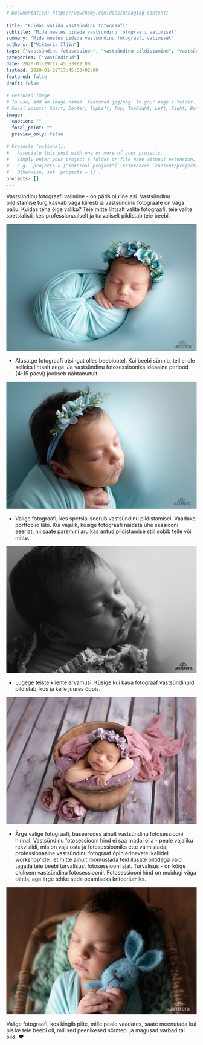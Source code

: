 ```yaml
---
# Documentation: https://wowchemy.com/docs/managing-content/

title: "Kuidas valida vastsündinu fotograafi"
subtitle: "Mida meeles pidada vastsündinu fotograafi valimisel"
summary: "Mida meeles pidada vastsündinu fotograafi valimisel"
authors: ["Viktoria Iljin"]
tags: ["vastsündinu fotosessioon", "vastsündinu pildistamine", "vastsündinu pildistamine stuudios"]
categories: ["vastündinud"]
date: 2020-01-29T17:45:53+02:00
lastmod: 2020-01-29T17:45:53+02:00
featured: false
draft: false

# Featured image
# To use, add an image named `featured.jpg/png` to your page's folder.
# Focal points: Smart, Center, TopLeft, Top, TopRight, Left, Right, BottomLeft, Bottom, BottomRight.
image:
  caption: ""
  focal_point: ""
  preview_only: false

# Projects (optional).
#   Associate this post with one or more of your projects.
#   Simply enter your project's folder or file name without extension.
#   E.g. `projects = ["internal-project"]` references `content/project/deep-learning/index.md`.
#   Otherwise, set `projects = []`.
projects: []
---
```

Vastsündinu fotograafi valimine - on päris oluline asi. Vastsündinu pildistamise turg kasvab väga kiiresti ja vastsündinu fotograafe on väga palju. Kuidas teha õige valiku?
Teie mitte lihtsalt valite fotograafi, teie valite spetsialisti, kes professionaalselt ja turvaliselt pildistab teie beebi.

![vastsündinu pildistamine](./kuidas-valida-vastsundinu-fotograafi-1.jpg)

* Alusatge fotograafi otsingut olles beebiootel. Kui beebi sünnib, teil ei ole selleks lihtsalt aega. Ja vastsündinu fotosessiooniks ideaalne periood (4-15 päevi) jookseb nähtamatult.

![vastsündinu fotosessioon](./kuidas-valida-vastsundinu-fotograafi-2.jpg)

* Valige fotograafi, kes spetsialiseerub vastsündinu pildistamisel. Vaadake portfoolio läbi. Kui vajalik, küsige fotograafi näidata ühe sessiooni seeriat, nii saate paremini aru kas antud pildistamise stiil sobib teile või mitte.

![vastsündinu pildistamine Tallinnas](./kuidas-valida-vastsundinu-fotograafi-3.jpg)

* Lugege teiste kliente arvamusi. Küsige kui kaua fotograaf vastsündinuid pildistab, kus ja kelle juures õppis.

![vastsündinu fotosessioon stuudios Tallinnas](./kuidas-valida-vastsundinu-fotograafi-4.jpg)

* Ärge valige fotograafi, baseerudes ainult vastsündinu fotosessiooni hinnal. Vastsündinu fotosessiooni hind ei saa madal olla - peale vajaliku rekvisiidi, mis on vaja osta ja fotosessiooniks ette valmistada, professionaalne vastsündinu fotograaf õpib erinevatel kallidel workshop'idel, et mitte ainult rõõmustada teid ilusate piltidega vaid tagada teie beebi turvalisust fotosessiooni ajal. Turvalisus - on kõige olulisem vastsündinu fotosessioonil. Fotosessiooni hind on muidugi väga tähtis, aga ärge tehke seda peamiseks kriteeriumiks.

![vastsündinu pildistamine stuudios](./kuidas-valida-vastsundinu-fotograafi-5.jpg)

Valige fotograafi, kes kingib pilte, mille peale vaadates, saate meenutada kui pisike teie beebi oli, millised peenikesed sõrmed  ja magusad varbad tal olid. ❤️